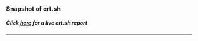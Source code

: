 # 
### Snapshot of crt.sh
##### Click [here](https://crt.sh/?q=C081EAC7B9807B70BDDCAC131F07B667E4D9DE7F568C43BA011113A1E7534899) for a live crt.sh report

---
